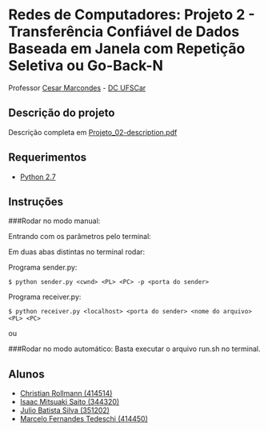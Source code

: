 # Redes de Computadores: Projeto 2 - Transferência Confiável de Dados Baseada em Janela com Repetição Seletiva ou Go-Back-N

Professor [Cesar Marcondes](https://github.com/cmarcond) - [DC UFSCar](http://www.dc.ufscar.br/)


## Descrição do projeto

Descrição completa em [Projeto_02-description.pdf](docs/Projeto_02-description.pdf)


## Requerimentos

*   [Python 2.7](https://www.python.org/)

## Instruções

###Rodar no modo manual:

Entrando com os parâmetros pelo terminal:

Em duas abas distintas no terminal rodar:

Programa sender.py:

    $ python sender.py <cwnd> <PL> <PC> -p <porta do sender>

Programa receiver.py:

    $ python receiver.py <localhost> <porta do sender> <nome do arquivo> <PL> <PC>

ou

###Rodar no modo automático:
Basta executar o arquivo run.sh no terminal.

## Alunos

*   [Christian Rollmann (414514)](https://github.com/christianroll)
*   [Isaac Mitsuaki Saito (344320)](https://github.com/zacmks)
*   [Julio Batista Silva (351202)](https://github.com/jbsilva)
*   [Marcelo Fernandes Tedeschi (414450)](https://github.com/marcelotedeschi)
